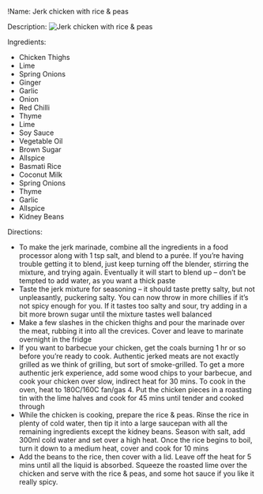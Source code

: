 !Name: Jerk chicken with rice & peas

Description:
![Jerk chicken with rice & peas](https://www.themealdb.com/images/media/meals/tytyxu1515363282.jpg "Jerk chicken with rice & peas")

Ingredients:
- Chicken Thighs
- Lime
- Spring Onions
- Ginger
- Garlic
- Onion
- Red Chilli
- Thyme
- Lime
- Soy Sauce
- Vegetable Oil
- Brown Sugar
- Allspice
- Basmati Rice
- Coconut Milk
- Spring Onions
- Thyme
- Garlic
- Allspice
- Kidney Beans

Directions:
- To make the jerk marinade, combine all the ingredients in a food processor along with 1 tsp salt, and blend to a purée. If you’re having trouble getting it to blend, just keep turning off the blender, stirring the mixture, and trying again. Eventually it will start to blend up – don’t be tempted to add water, as you want a thick paste
- Taste the jerk mixture for seasoning – it should taste pretty salty, but not unpleasantly, puckering salty. You can now throw in more chillies if it’s not spicy enough for you. If it tastes too salty and sour, try adding in a bit more brown sugar until the mixture tastes well balanced
- Make a few slashes in the chicken thighs and pour the marinade over the meat, rubbing it into all the crevices. Cover and leave to marinate overnight in the fridge
- If you want to barbecue your chicken, get the coals burning 1 hr or so before you’re ready to cook. Authentic jerked meats are not exactly grilled as we think of grilling, but sort of smoke-grilled. To get a more authentic jerk experience, add some wood chips to your barbecue, and cook your chicken over slow, indirect heat for 30 mins. To cook in the oven, heat to 180C/160C fan/gas 4. Put the chicken pieces in a roasting tin with the lime halves and cook for 45 mins until tender and cooked through
- While the chicken is cooking, prepare the rice & peas. Rinse the rice in plenty of cold water, then tip it into a large saucepan with all the remaining ingredients except the kidney beans. Season with salt, add 300ml cold water and set over a high heat. Once the rice begins to boil, turn it down to a medium heat, cover and cook for 10 mins
- Add the beans to the rice, then cover with a lid. Leave off the heat for 5 mins until all the liquid is absorbed. Squeeze the roasted lime over the chicken and serve with the rice & peas, and some hot sauce if you like it really spicy.
